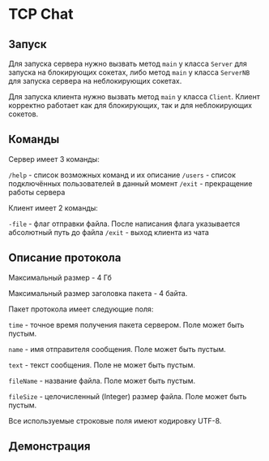 # TCP Chat


## Запуск

Для запуска сервера нужно вызвать метод `main` у класса `Server` для запуска на блокирующих сокетах, 
либо метод `main` у класса `ServerNB` для запуска сервера на неблокирующих сокетах.

Для запуска клиента нужно вызвать метод `main` у класса `Client`. Клиент корректно работает как для блокирующих,
так и для неблокирующих сокетов.


## Команды

Сервер имеет 3 команды:

`/help` - список возможных команд и их описание
`/users` - список подключённых пользователей в данный момент
`/exit` - прекращение работы сервера

Клиент имеет 2 команды:

`-file` - флаг отправки файла. После написания флага указывается абсолютный путь до файла
`/exit` - выход клиента из чата

## Описание протокола

Максимальный размер - 4 Гб

Максимальный размер заголовка пакета - 4 байта.

Пакет протокола имеет следующие поля:

`time` - точное время получения пакета сервером. Поле может быть пустым.

`name` - имя отправителя сообщения. Поле может быть пустым.

`text` - текст сообщения. Поле не может быть пустым.

`fileName` - название файла. Поле может быть пустым.

`fileSize` - целочисленный (Integer) размер файла. Поле может быть пустым.

Все используемые строковые поля имеют кодировку UTF-8.

## Демонстрация

